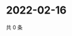 # 2022-02-16

共 0 条

<!-- BEGIN WEIBO -->
<!-- 最后更新时间 Wed Feb 16 2022 22:11:02 GMT+0800 (China Standard Time) -->

<!-- END WEIBO -->
